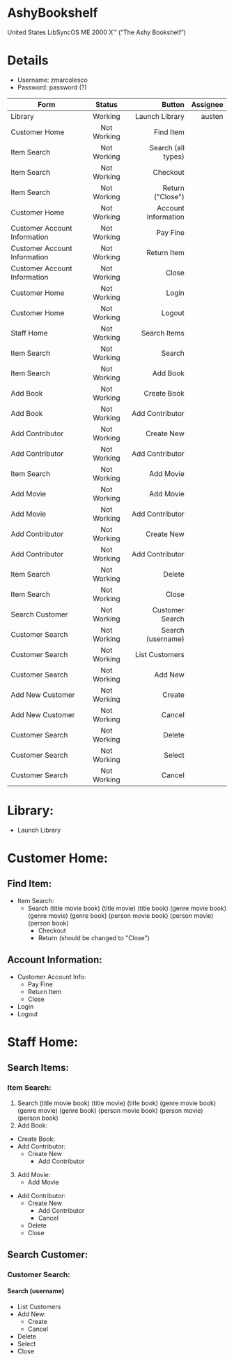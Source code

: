 # AshyBookshelf
United States LibSyncOS ME 2000 X™ (“The Ashy Bookshelf”)

# Details
- Username: zmarcolesco
- Password: password (?)

| Form          | Status        | Button| Assignee |
| ------------- |:-------------:| -----:|---:|
| Library      | Working       | Launch Library |  austen |
| Customer Home     | Not Working      |   Find Item | |
| Item Search     | Not Working      |   Search (all types) | |
| Item Search     | Not Working      |   Checkout | |
| Item Search     | Not Working      |   Return ("Close") | |
| Customer Home     | Not Working      |   Account Information | |
| Customer Account Information     | Not Working      |   Pay Fine| |
| Customer Account Information     | Not Working      | Return Item  | |
| Customer Account Information     | Not Working      |   Close | |
| Customer Home    | Not Working      |   Login | |
| Customer Home    | Not Working      |   Logout | |
| Staff Home   | Not Working      |   Search Items | |
| Item Search   | Not Working      |   Search | |
| Item Search   | Not Working      |   Add Book | |
| Add Book   | Not Working      |   Create Book | |
| Add Book   | Not Working      |   Add Contributor | |
| Add Contributor   | Not Working      |   Create New | |
| Add Contributor   | Not Working      |   Add Contributor | |
| Item Search   | Not Working      |   Add Movie | |
| Add Movie   | Not Working      |   Add Movie | |
| Add Movie   | Not Working      |   Add Contributor | |
| Add Contributor   | Not Working      |   Create New | |
| Add Contributor   | Not Working      |   Add Contributor | |
| Item Search   | Not Working      |   Delete | |
| Item Search   | Not Working      |   Close | |
| Search Customer   | Not Working      |   Customer Search | |
| Customer Search  | Not Working      |   Search (username) | |
| Customer Search  | Not Working      |   List Customers | |
| Customer Search  | Not Working      |   Add New | |
| Add New Customer  | Not Working      |   Create | |
| Add New Customer  | Not Working      |   Cancel | |
| Customer Search  | Not Working      |   Delete | |
| Customer Search  | Not Working      |   Select | |
| Customer Search  | Not Working      |   Cancel | |

# Library: 
- Launch Library

# Customer Home: 
## Find Item:
- Item Search:
  - Search (title movie book) (title movie) (title book) (genre movie book) (genre movie) (genre book) (person movie book) (person movie) (person book)
	- Checkout
	- Return (should be changed to "Close")
## Account Information:
- Customer Account Info:
  - Pay Fine
  - Return Item
  - Close
- Login 
- Logout

# Staff Home:
## Search Items:
### Item Search:
1. Search (title movie book) (title movie) (title book) (genre movie book) (genre movie) (genre book) (person movie book) (person movie) (person book)
2. Add Book:
  - Create Book:
  - Add Contributor:
    - Create New						
		- Add Contributor
3. Add Movie:
	- Add Movie
  - Add Contributor:
	  - Create New 
		- Add Contributor 
		- Cancel
	- Delete 
	- Close 
  
## Search Customer: 
### Customer Search:
#### Search (username)
- List Customers
- Add New:
  - Create
  - Cancel
- Delete
- Select
- Close 
